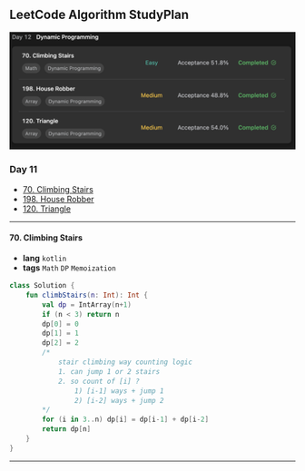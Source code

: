 ## LeetCode Algorithm StudyPlan

<img src="../../assets/leetcode_study_day12.png" alt="leetcode_study_day12" style="zoom:50%;" />

### Day 11

- [70. Climbing Stairs](https://leetcode.com/problems/climbing-stairs/?envType=study-plan&id=algorithm-i)
- [198. House Robber](https://leetcode.com/problems/house-robber/?envType=study-plan&id=algorithm-i)
- [120. Triangle](https://leetcode.com/problems/triangle/?envType=study-plan&id=algorithm-i)

---

#### 70. Climbing Stairs

- **lang**  `kotlin` 
- **tags**  `Math` `DP` `Memoization`  

```kotlin
class Solution {
    fun climbStairs(n: Int): Int {
        val dp = IntArray(n+1)
        if (n < 3) return n
        dp[0] = 0
        dp[1] = 1
        dp[2] = 2
        /*
            stair climbing way counting logic
            1. can jump 1 or 2 stairs
            2. so count of [i] ?
                1) [i-1] ways + jump 1
                2) [i-2] ways + jump 2
        */
        for (i in 3..n) dp[i] = dp[i-1] + dp[i-2]
        return dp[n]
    }
}
```

---

